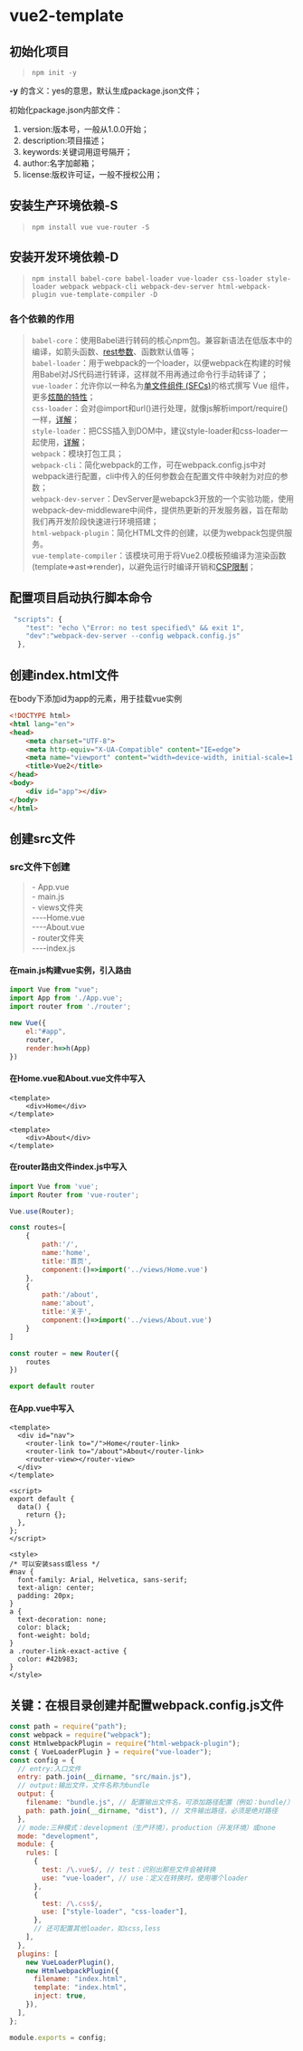 # vue2-template
## 初始化项目
> ` npm init -y `

**-y** 的含义：yes的意思，默认生成package.json文件；


初始化package.json内部文件：

1. version:版本号，一般从1.0.0开始；
2. description:项目描述；
3. keywords:关键词用逗号隔开；
4. author:名字加邮箱；
5. license:版权许可证，一般不授权公用；

## 安装生产环境依赖-S
> `npm install vue vue-router -S`

## 安装开发环境依赖-D
> `npm install babel-core babel-loader vue-loader css-loader style-loader webpack webpack-cli webpack-dev-server html-webpack-plugin vue-template-compiler -D`

### 各个依赖的作用

> `babel-core`：使用Babel进行转码的核心npm包。兼容新语法在低版本中的编译，如箭头函数、[rest参数](https://developer.mozilla.org/zh-CN/docs/Web/JavaScript/Reference/Functions/Rest_parameters)、函数默认值等；</br>
> `babel-loader`：用于webpack的一个loader，以便webpack在构建的时候用Babel对JS代码进行转译，这样就不用再通过命令行手动转译了；</br>
> `vue-loader`：允许你以一种名为[单文件组件 (SFCs)](https://vue-loader.vuejs.org/zh/spec.html)的格式撰写 Vue 组件，更多[炫酷的特性](https://vue-loader.vuejs.org/zh/#vue-loader-%E6%98%AF%E4%BB%80%E4%B9%88%EF%BC%9F)；</br>
> `css-loader`：会对@import和url()进行处理，就像js解析import/require()一样，[详解](https://webpack.docschina.org/loaders/css-loader/)；</br>
> `style-loader`：把CSS插入到DOM中，建议style-loader和css-loader一起使用，[详解](https://webpack.docschina.org/loaders/style-loader)；</br>
> `webpack`：模块打包工具；</br>
> `webpack-cli`：简化webpack的工作，可在webpack.config.js中对webpack进行配置，cli中传入的任何参数会在配置文件中映射为对应的参数；</br>
> `webpack-dev-server`：DevServer是webapck3开放的一个实验功能，使用webpack-dev-middleware中间件，提供热更新的开发服务器，旨在帮助我们再开发阶段快速进行环境搭建；</br>
> `html-webpack-plugin`：简化HTML文件的创建，以便为webpack包提供服务。</br>
> `vue-template-compiler`：该模块可用于将Vue2.0模板预编译为渲染函数(template=>ast=>render)，以避免运行时编译开销和[CSP限制](https://developer.mozilla.org/zh-CN/docs/web/http/csp)；


## 配置项目启动执行脚本命令

```js
 "scripts": {
    "test": "echo \"Error: no test specified\" && exit 1",
    "dev":"webpack-dev-server --config webpack.config.js"
  },
```
## 创建index.html文件
在body下添加id为app的元素，用于挂载vue实例

```html
<!DOCTYPE html>
<html lang="en">
<head>
    <meta charset="UTF-8">
    <meta http-equiv="X-UA-Compatible" content="IE=edge">
    <meta name="viewport" content="width=device-width, initial-scale=1.0">
    <title>Vue2</title>
</head>
<body>
    <div id="app"></div>
</body>
</html>
```
## 创建src文件
### src文件下创建
> \- App.vue</br>
> \- main.js</br>
> \- views文件夹</br>
> \----Home.vue</br>
> \----About.vue</br>
> \- router文件夹</br>
> \----index.js

#### 在main.js构建vue实例，引入路由

```js
import Vue from "vue";
import App from './App.vue';
import router from './router';

new Vue({
    el:"#app",
    router,
    render:h=>h(App)
})
```
#### 在Home.vue和About.vue文件中写入

```vue
<template>
    <div>Home</div>
</template>
```

```vue
<template>
    <div>About</div>
</template>
```
#### 在router路由文件index.js中写入

```js
import Vue from 'vue';
import Router from 'vue-router';

Vue.use(Router);

const routes=[
    {
        path:'/',
        name:'home',
        title:'首页',
        component:()=>import('../views/Home.vue')
    },
    {
        path:'/about',
        name:'about',
        title:'关于',
        component:()=>import('../views/About.vue')
    }
]

const router = new Router({
    routes
})

export default router
```
#### 在App.vue中写入

```vue
<template>
  <div id="nav">
    <router-link to="/">Home</router-link>
    <router-link to="/about">About</router-link>
    <router-view></router-view>
  </div>
</template>

<script>
export default {
  data() {
    return {};
  },
};
</script>

<style>
/* 可以安装sass或less */
#nav {
  font-family: Arial, Helvetica, sans-serif;
  text-align: center;
  padding: 20px;
}
a {
  text-decoration: none;
  color: black;
  font-weight: bold;
}
a .router-link-exact-active {
  color: #42b983;
}
</style>
```
## 关键：在根目录创建并配置webpack.config.js文件

```js
const path = require("path");
const webpack = require("webpack");
const HtmlwebpackPlugin = require("html-webpack-plugin");
const { VueLoaderPlugin } = require("vue-loader");
const config = {
  // entry:入口文件
  entry: path.join(__dirname, "src/main.js"),
  // output:输出文件，文件名称为bundle
  output: {
    filename: "bundle.js", // 配置输出文件名，可添加路径配置（例如：bundle/）
    path: path.join(__dirname, "dist"), // 文件输出路径，必须是绝对路径
  },
  // mode:三种模式：development（生产环境），production（开发环境）或none
  mode: "development",
  module: {
    rules: [
      {
        test: /\.vue$/, // test：识别出那些文件会被转换
        use: "vue-loader", // use：定义在转换时，使用哪个loader
      },
      {
        test: /\.css$/,
        use: ["style-loader", "css-loader"],
      },
      // 还可配置其他loader，如scss,less
    ],
  },
  plugins: [
    new VueLoaderPlugin(),
    new HtmlwebpackPlugin({
      filename: "index.html",
      template: "index.html",
      inject: true,
    }),
  ],
};

module.exports = config;
```
